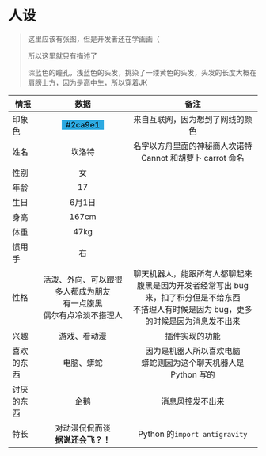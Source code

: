 # 人设

> 这里应该有张图，但是开发者还在学画画（
> 
> 所以这里就只有描述了
> 
> 深蓝色的瞳孔，浅蓝色的头发，挑染了一缕黄色的头发，头发的长度大概在肩膀上方，因为是高中生，所以穿着JK

| 情报    |                                                       数据                                                       |                                        备注                                         |
|-------|:--------------------------------------------------------------------------------------------------------------:|:---------------------------------------------------------------------------------:|
| 印象色   | <span style="display: inline-block; background-color: #2ca9e1; color: black; padding: 0 0.5em;">#2ca9e1</span> |                                 来自互联网，因为想到了网线的颜色                                  |
| 姓名    |                                                      坎洛特                                                       |                       名字以方舟里面的神秘商人坎诺特 Cannot 和胡萝卜 carrot 命名                       |
| 性别    |                                                       女                                                        |                                                                                   |
| 年龄    |                                                       17                                                       |                                                                                   |
| 生日    |                                                      6月1日                                                      |                                                                                   |
| 身高    |                                                     167cm                                                      |                                                                                   |
| 体重    |                                                      47kg                                                      |                                                                                   |
| 惯用手   |                                                       右                                                        |                                                                                   |
| 性格    |                                    活泼、外向、可以跟很多人都成为朋友<br>有一点腹黑<br>偶尔有点冷淡不搭理人                                    | 聊天机器人，能跟所有人都聊起来<br>腹黑是因为开发者经常写出 bug 来，扣了积分但是不给东西<br>不搭理人有时候是因为 bug，更多的时候是因为消息发不出来 |
| 兴趣    |                                                     游戏、看动漫                                                     |                                      插件实现的功能                                      |
| 喜欢的东西 |                                                     电脑、蟒蛇                                                      |                      因为是机器人所以喜欢电脑<br>蟒蛇则因为这个聊天机器人是 Python 写的                      | 
| 讨厌的东西 |                                                       企鹅                                                       |                                     消息风控发不出来                                      |
| 特长    |                                             对动漫侃侃而谈<br>**据说还会飞？！**                                             |                           Python 的`import antigravity`                            |

